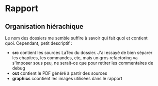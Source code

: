 # Rapport

## Organisation hiérachique

Le nom des dossiers me semble suffire à savoir qui fait quoi et contient quoi. Cependant, petit descriptif :

* **src** contient les sources LaTex du dossier. J'ai essayé de bien séparer les chapitres, les commandes, etc, mais un gros refactoring va s'imposer sous peu, ne serait-ce que pour retirer les commentaires de debug
* **out** contient le PDF généré à partir des sources
* **graphics** coontient les images utilisées dans le rapport
